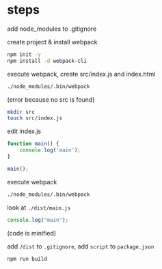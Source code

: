 # steps

add node_modules to .gitignore

create project & install webpack

```sh
npm init -y
npm install -d webpack-cli 
```

execute webpack, create src/index.js and index.html

```sh
./node_modules/.bin/webpack
```

(error because no src is found)

```sh
mkdir src
touch src/index.js
```

edit index.js

```js
function main() {
	console.log('main');
}

main();
```

execute webpack

```sh
./node_modules/.bin/webpack
```

look at `./dist/main.js`

```js
console.log("main");
```

(code is minified)

add `/dist` to `.gitignore`, add `script` to `package.json`

```sh
npm run build
```
